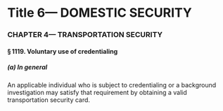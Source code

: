 
# Title 6— DOMESTIC SECURITY
### CHAPTER 4— TRANSPORTATION SECURITY
#### § 1119. Voluntary use of credentialing
##### (a) In general

An applicable individual who is subject to credentialing or a background investigation may satisfy that requirement by obtaining a valid transportation security card.
